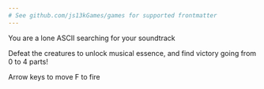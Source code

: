 ```yaml
---
# See github.com/js13kGames/games for supported frontmatter
---
```

You are a lone ASCII searching for your soundtrack

Defeat the creatures to unlock musical essence, and find victory going from 0 to 4 parts!

Arrow keys to move
F to fire
